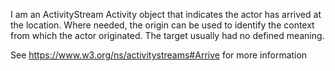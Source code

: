I am an ActivityStream Activity object that indicates  the actor has arrived at the location. Where needed, the origin can be used to identify the context from which the actor originated. The target usually had no defined meaning.
 
See https://www.w3.org/ns/activitystreams#Arrive for more information